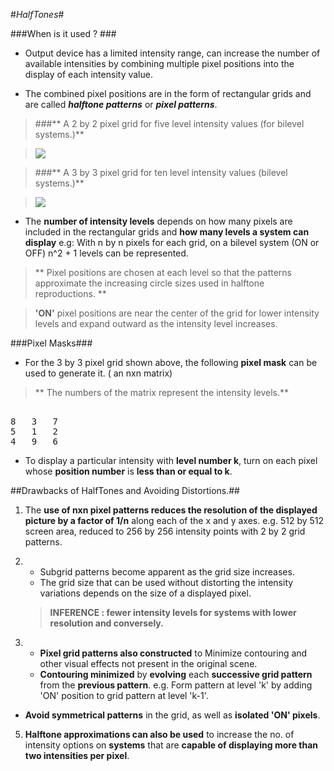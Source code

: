 #_HalfTones_#

###When is it used ? ###
* Output device has a limited intensity range, can increase the number of available intensities by combining multiple pixel positions into the display of each intensity value.

* The combined pixel positions are in the form of rectangular grids and are called  _**halftone patterns**_ or _**pixel patterns**_.

>###** A 2 by 2 pixel grid for five level intensity values (for bilevel systems.)**  

>![](https://encrypted-tbn0.gstatic.com/images?q=tbn:ANd9GcREbRdCbpfsobgL4Rm6s3TfmFLQWfu9CTNFHPRSuYDnD0rCpCaD-Q)  

>###** A 3 by 3 pixel grid for ten level intensity values (bilevel systems.)**  

>![](https://www.cs.princeton.edu/courses/archive/fall95/cs426/lectures/04-Images/Ht2.gif)

* The **number of intensity levels** depends on how many pixels are included in the rectangular grids and **how many levels a system can display**
e.g: With n by n pixels for each grid, on a bilevel system (ON or OFF) n^2 + 1 levels can be represented.

> ** Pixel positions are chosen at each level so that the patterns approximate the increasing circle sizes used in halftone reproductions. **

>**'ON'** pixel positions are near the center of the grid for lower intensity levels and expand outward as the intensity level increases.

###Pixel Masks###
* For the 3 by 3 pixel grid shown above, the following **pixel mask** can be used to generate it. ( an nxn matrix)

>** The numbers of the  matrix represent the intensity levels.**
<pre> 
8 	3	7
5	1	2
4	9	6
</pre>

* To display a particular intensity with **level number k**, turn on each pixel whose **position number** is **less than or equal to k**.

##Drawbacks of HalfTones and Avoiding Distortions.##
1. The **use of nxn pixel patterns reduces the resolution of the displayed picture by a factor of 1/n** along each of the x and y axes.
e.g. 512 by 512 screen area, reduced to 256 by 256 intensity points with 2 by 2 grid patterns.

2.	* Subgrid patterns become apparent as the grid size increases.
	* The grid size that can be used without distorting the intensity variations depends on the size of a displayed pixel.	
	> **INFERENCE : fewer intensity levels for systems with lower resolution and conversely.**

3.	* **Pixel grid patterns also constructed** to Minimize contouring and other visual effects not present in the original scene.
	* **Contouring minimized** by **evolving** each **successive grid pattern** from the **previous pattern**.
e.g. Form pattern at level 'k' by adding 'ON' position to grid pattern at level 'k-1'. 
* **Avoid symmetrical patterns** in the grid, as well as **isolated 'ON' pixels**.

5. **Halftone approximations can also be used** to increase the no. of intensity options on **systems** that are **capable of displaying more than two intensities per pixel**. 

	